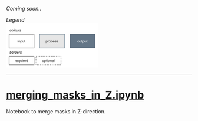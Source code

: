*Coming soon..*

*Legend*<br>
<img src="../.imgs/legend.png" alt="Legend for the flowchart" width="250"/>
<hr>

# [merging_masks_in_Z.ipynb](./merging_masks_in_Z.ipynb)
Notebook to merge masks in Z-direction.
